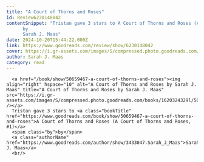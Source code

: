 ```yaml
---
title: "A Court of Thorns and Roses"
id: Review6230148042
contentSnippet: "Tristan gave 3 stars to A Court of Thorns and Roses (A Court of Thorns and Roses, #1)
      by
      Sarah J. Maas"
date: 2024-10-20T15:44:22.000Z
link: https://www.goodreads.com/review/show/6230148042
cover: https://i.gr-assets.com/images/S/compressed.photo.goodreads.com/books/1620324329l/50659467._SY75_.jpg
author: Sarah J. Maas
category: read
---
```


      
      <a href="/book/show/50659467-a-court-of-thorns-and-roses"><img align="right" hspace="10" alt="A Court of Thorns and Roses by Sarah J. Maas" title="A Court of Thorns and Roses by Sarah J. Maas" src="https://i.gr-assets.com/images/S/compressed.photo.goodreads.com/books/1620324329l/50659467._SY75_.jpg" /></a>
      Tristan gave 3 stars to <a class="bookTitle" href="https://www.goodreads.com/book/show/50659467-a-court-of-thorns-and-roses">A Court of Thorns and Roses (A Court of Thorns and Roses, #1)</a>
      <span class="by">by</span>
      <a class="authorName" href="https://www.goodreads.com/author/show/3433047.Sarah_J_Maas">Sarah J. Maas</a>
      <br/>